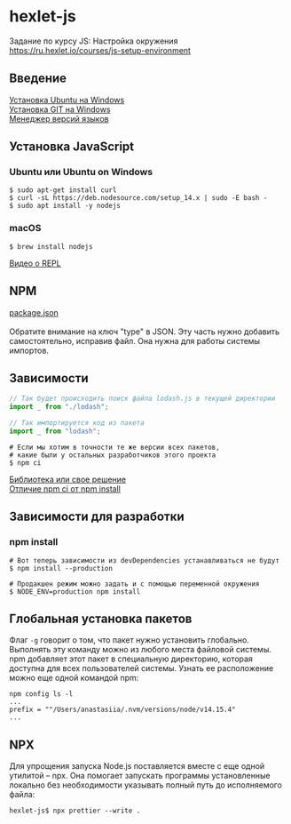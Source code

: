 # hexlet-js

Задание по курсу JS: Настройка окружения<br>
https://ru.hexlet.io/courses/js-setup-environment

## Введение

[Установка Ubuntu на Windows](https://docs.microsoft.com/ru-ru/windows/wsl/install-win10)<br>
[Установка GIT на Windows](https://docs.microsoft.com/ru-ru/windows/wsl/tutorials/wsl-git)<br>
[Менеджер версий языков](https://guides.hexlet.io/version_managers/)

## Установка JavaScript

### Ubuntu или Ubuntu on Windows

```
$ sudo apt-get install curl
$ curl -sL https://deb.nodesource.com/setup_14.x | sudo -E bash -
$ sudo apt install -y nodejs
```

### macOS

```
$ brew install nodejs
```

[Видео о REPL](https://www.youtube.com/watch?v=d4Sadokt_Hg&feature=youtu.be)

## NPM

[package.json](https://docs.npmjs.com/cli/v6/configuring-npm/package-json)<br><br>
Обратите внимание на ключ "type" в JSON. Эту часть нужно добавить самостоятельно, исправив файл. Она нужна для работы системы импортов.

## Зависимости

```js
// Так будет происходить поиск файла lodash.js в текущей директории
import _ from "./lodash";

// Так импортируется код из пакета
import _ from "lodash";
```

```
# Если мы хотим в точности те же версии всех пакетов,
# какие были у остальных разработчиков этого проекта
$ npm ci
```

[Библиотека или свое решение](https://ru.hexlet.io/blog/posts/sovershennyy-kod-biblioteka-ili-svoe-reshenie)<br>
[Отличие npm ci от npm install](https://medium.com/better-programming/npm-ci-vs-npm-install-which-should-you-use-in-your-node-js-projects-51e07cb71e26)

## Зависимости для разработки

### npm install

```
# Вот теперь зависимости из devDependencies устанавливаться не будут
$ npm install --production

# Продакшен режим можно задать и с помощью переменной окружения
$ NODE_ENV=production npm install
```

## Глобальная установка пакетов

Флаг `-g` говорит о том, что пакет нужно установить глобально. Выполнять эту команду можно из любого места файловой системы. npm добавляет этот пакет в специальную директорию, которая доступна для всех пользователей системы. Узнать ее расположение можно еще одной командой npm:

```
npm config ls -l
...
prefix = ""/Users/anastasiia/.nvm/versions/node/v14.15.4"
...
```

## NPX

Для упрощения запуска Node.js поставляется вместе с еще одной утилитой – npx. Она помогает запускать программы установленные локально без необходимости указывать полный путь до исполняемого файла:

```
hexlet-js$ npx prettier --write .
```
